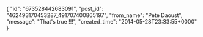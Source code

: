  {
   "id": "673528442683091",
   "post_id": "462493170453287_491707400865197",
   "from_name": "Pete Daoust",
   "message": "That's true !!!",
   "created_time": "2014-05-28T23:33:55+0000"
 }
